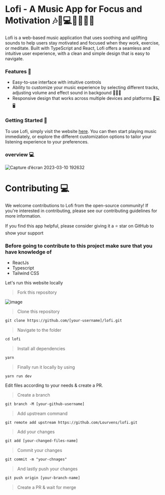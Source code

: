 # Lofi - A Music App for Focus and Motivation 🎶🎵💻🏋️‍♀️🧘‍♀️
Lofi is a web-based music application that uses soothing and uplifting sounds to help users stay motivated and focused when they work, exercise, or meditate. Built with TypeScript and React, Lofi offers a seamless and intuitive user experience, with a clean and simple design that is easy to navigate.

### Features 🚀
- Easy-to-use interface with intuitive controls 
- Ability to customize your music experience by selecting different tracks, adjusting volume and effect sound in backgound  🎼🎵🎹
- Responsive design that works across multiple devices and platforms 📱💻🖥️

### Getting Started 🚀
To use Lofi, simply visit the website [here](https://lofi-delta.vercel.app "here"). You can then start playing music immediately, or explore the different customization options to tailor your listening experience to your preferences.

### overview 💻
![Capture d’écran 2023-03-10 192632](https://user-images.githubusercontent.com/63268101/224394864-2799543e-e455-46c9-81aa-9d4b61b07675.png)

# Contributing 💻
We welcome contributions to Lofi from the open-source community! If you're interested in contributing, please see our contributing guidelines for more information.

If you find this app helpful, please consider giving it a ⭐️ star on GitHub to show your support


### Before going to contribute to this project make sure that you have knowledge of 

* ReactJs
* Typescript
* Tailwind CSS

Let's run this website locally

> Fork this repository 

![image](https://user-images.githubusercontent.com/88102392/224505835-a2be9bee-f149-46b1-a3b1-9742d54589a1.png)


> Clone this repository

```diff
git clone https://github.com/[your-username]/lofi.git
```
> Navigate to the folder

```diff
cd lofi
```

> Install all dependencies

```diff
yarn
```
> Finally run it locally by using

```difff
yarn run dev
```

Edit files according to your needs & create a PR.

> Create a branch 

```diff
git branch -M [your-github-username]
```

> Add upstream command

```diff
git remote add upstream https://github.com/Lourvens/lofi.git
```

> Add your changes

```diff
git add [your-changed-files-name]
```
> Commit your changes

```diff
git commit -m "your-chnages"
```

> And lastly push your changes

```diff
git push origin [your-branch-name]
```

> Create a PR & wait for merge



